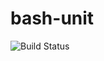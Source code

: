 # bash-unit

![Build Status](https://travis-ci.org/cyber-dojo-languages/bash-unit.svg?branch=master)

